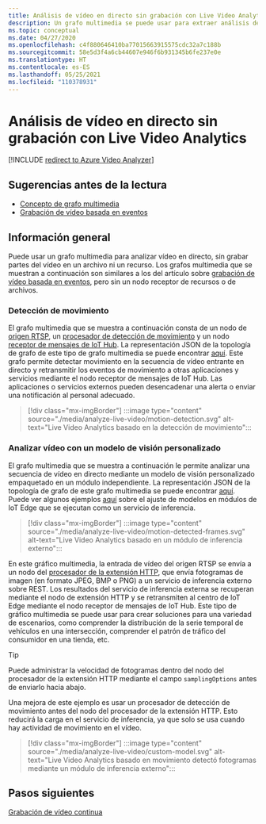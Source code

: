```yaml
---
title: Análisis de vídeo en directo sin grabación con Live Video Analytics - Azure
description: Un grafo multimedia se puede usar para extraer análisis de una secuencia de vídeo en directo sin tener que grabarlo en el borde ni en la nube. En este artículo se describe este concepto y cómo analizar vídeo en directo sin ninguna grabación con Live Video Analytics.
ms.topic: conceptual
ms.date: 04/27/2020
ms.openlocfilehash: c4f880646410ba77015663915575cdc32a7c188b
ms.sourcegitcommit: 58e5d3f4a6cb44607e946f6b931345b6fe237e0e
ms.translationtype: HT
ms.contentlocale: es-ES
ms.lasthandoff: 05/25/2021
ms.locfileid: "110378931"
---
```

# <a name="analyze-live-video-without-any-recording-with-live-video-analytics"></a>Análisis de vídeo en directo sin grabación con Live Video Analytics

[!INCLUDE [redirect to Azure Video Analyzer](./includes/redirect-video-analyzer.md)]

## <a name="suggested-pre-reading"></a>Sugerencias antes de la lectura 

* [Concepto de grafo multimedia](media-graph-concept.md)
* [Grabación de vídeo basada en eventos](event-based-video-recording-concept.md)

## <a name="overview"></a>Información general  

Puede usar un grafo multimedia para analizar vídeo en directo, sin grabar partes del vídeo en un archivo ni un recurso. Los grafos multimedia que se muestran a continuación son similares a los del artículo sobre [grabación de vídeo basada en eventos](event-based-video-recording-concept.md), pero sin un nodo receptor de recursos o de archivos.

### <a name="motion-detection"></a>Detección de movimiento

El grafo multimedia que se muestra a continuación consta de un nodo de [origen RTSP](media-graph-concept.md#rtsp-source), un [procesador de detección de movimiento](media-graph-concept.md#motion-detection-processor) y un nodo [receptor de mensajes de IoT Hub](media-graph-concept.md#iot-hub-message-sink). La representación JSON de la topología de grafo de este tipo de grafo multimedia se puede encontrar [aquí](https://github.com/Azure/live-video-analytics/blob/master/MediaGraph/topologies/motion-detection/topology.json). Este grafo permite detectar movimiento en la secuencia de vídeo entrante en directo y retransmitir los eventos de movimiento a otras aplicaciones y servicios mediante el nodo receptor de mensajes de IoT Hub. Las aplicaciones o servicios externos pueden desencadenar una alerta o enviar una notificación al personal adecuado.

> [!div class="mx-imgBorder"]
> :::image type="content" source="./media/analyze-live-video/motion-detection.svg" alt-text="Live Video Analytics basado en la detección de movimiento":::

### <a name="analyzing-video-using-a-custom-vision-model"></a>Analizar vídeo con un modelo de visión personalizado 

El grafo multimedia que se muestra a continuación le permite analizar una secuencia de vídeo en directo mediante un modelo de visión personalizado empaquetado en un módulo independiente. La representación JSON de la topología de grafo de este grafo multimedia se puede encontrar [aquí](https://github.com/Azure/live-video-analytics/blob/master/MediaGraph/topologies/httpExtension/topology.json). Puede ver algunos ejemplos [aquí](https://github.com/Azure/live-video-analytics/tree/master/utilities/video-analysis) sobre el ajuste de modelos en módulos de IoT Edge que se ejecutan como un servicio de inferencia.

> [!div class="mx-imgBorder"]
> :::image type="content" source="./media/analyze-live-video/motion-detected-frames.svg" alt-text="Live Video Analytics basado en un módulo de inferencia externo":::

En este gráfico multimedia, la entrada de vídeo del origen RTSP se envía a un nodo del [procesador de la extensión HTTP](media-graph-concept.md#http-extension-processor), que envía fotogramas de imagen (en formato JPEG, BMP o PNG) a un servicio de inferencia externo sobre REST. Los resultados del servicio de inferencia externa se recuperan mediante el nodo de extensión HTTP y se retransmiten al centro de IoT Edge mediante el nodo receptor de mensajes de IoT Hub. Este tipo de gráfico multimedia se puede usar para crear soluciones para una variedad de escenarios, como comprender la distribución de la serie temporal de vehículos en una intersección, comprender el patrón de tráfico del consumidor en una tienda, etc.
>[!TIP]
> Puede administrar la velocidad de fotogramas dentro del nodo del procesador de la extensión HTTP mediante el campo `samplingOptions` antes de enviarlo hacia abajo.

Una mejora de este ejemplo es usar un procesador de detección de movimiento antes del nodo del procesador de la extensión HTTP. Esto reducirá la carga en el servicio de inferencia, ya que solo se usa cuando hay actividad de movimiento en el vídeo.

> [!div class="mx-imgBorder"]
> :::image type="content" source="./media/analyze-live-video/custom-model.svg" alt-text="Live Video Analytics basado en movimiento detectó fotogramas mediante un módulo de inferencia externo":::

## <a name="next-steps"></a>Pasos siguientes

[Grabación de vídeo continua](continuous-video-recording-concept.md)
